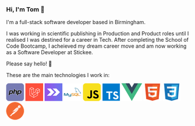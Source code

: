 ### Hi, I'm Tom 👋

<!--
**tomlowen/tomlowen** is a ✨ _special_ ✨ repository because its `README.md` (this file) appears on your GitHub profile.
-->

I'm a full-stack software developer based in Birmingham.

I was working in scientific publishing in Production and Product roles until I realised I was destined for a career in Tech. After completing the School of Code Bootcamp, I acheieved my dream career move and am now working as a Software Developer at Stickee.

Please say hello! 🙂

These are the main technologies I work in:

![PHP](https://github.com/tomlowen/tomlowen/blob/main/php.png)
![Laravel](https://github.com/tomlowen/tomlowen/blob/main/laravel.png)
![InertiaJS](https://github.com/tomlowen/tomlowen/blob/main/inertia.png)
![MySQL](https://github.com/tomlowen/tomlowen/blob/main/mysql.png)
![Javascript](https://github.com/tomlowen/tomlowen/blob/main/javascript.png)
![Typescript](https://github.com/tomlowen/tomlowen/blob/main/typescript.png)
![Vue](https://github.com/tomlowen/tomlowen/blob/main/vue.png)
![html5](https://github.com/tomlowen/tomlowen/blob/main/html5.png)
![css3](https://github.com/tomlowen/tomlowen/blob/main/css3.png)
![postman](https://github.com/tomlowen/tomlowen/blob/main/postman.png)
